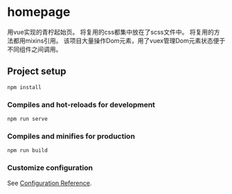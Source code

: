 # homepage
用vue实现的青柠起始页。
将复用的css都集中放在了scss文件中。
将复用的方法都用mixins引用。
该项目大量操作Dom元素，用了vuex管理Dom元素状态便于不同组件之间调用。

## Project setup
```
npm install
```

### Compiles and hot-reloads for development
```
npm run serve
```

### Compiles and minifies for production
```
npm run build
```

### Customize configuration
See [Configuration Reference](https://cli.vuejs.org/config/).
